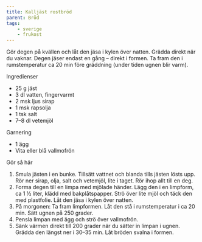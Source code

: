 ```yaml
---
title: Kalljäst rostbröd
parent: Bröd
tags:
    - sverige
    - frukost
---
```

Gör degen på kvällen och låt den jäsa i kylen över natten. Grädda direkt när du vaknar. Degen jäser endast en gång – direkt i formen. Ta fram den i rumstemperatur ca 20 min före gräddning (under tiden ugnen blir varm).

Ingredienser

- 25 g jäst
- 3 dl vatten, fingervarmt
- 2 msk ljus sirap
- 1 msk rapsolja
- 1 tsk salt
- 7–8 dl vetemjöl

Garnering

- 1 ägg
- Vita eller blå vallmofrön

Gör så här

1. Smula jästen i en bunke. Tillsätt vattnet och blanda tills jästen lösts upp. Rör ner sirap, olja, salt och vetemjöl, lite i taget. Rör ihop allt till en deg.
2. Forma degen till en limpa med mjölade händer. Lägg den i en limpform, ca 1 ½ liter, klädd med bakplåtspapper. Strö över lite mjöl och täck den med plastfolie. Låt den jäsa i kylen över natten.
3. På morgonen: Ta fram limpformen. Låt den stå i rumstemperatur i ca 20 min. Sätt ugnen på 250 grader.
4. Pensla limpan med ägg och strö över vallmofrön.
5. Sänk värmen direkt till 200 grader när du sätter in limpan i ugnen. Grädda den längst ner i 30–35 min. Låt bröden svalna i formen.
